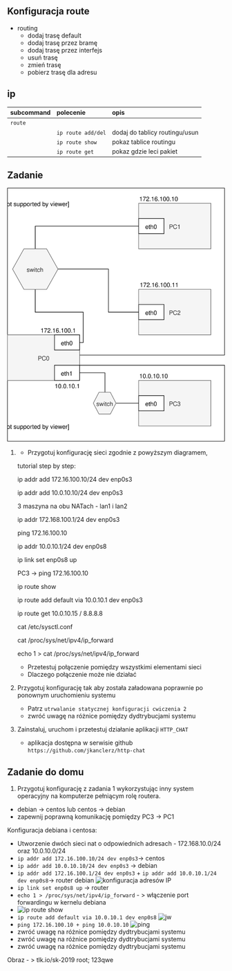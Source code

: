 Konfiguracja route
------------------

* routing
    * dodaj trasę default
    * dodaj trasę przez bramę
    * dodaj trasę przez interfejs
    * usuń trasę
    * zmień trasę
    * pobierz trasę dla adresu
     
ip 
-------------------------
| subcommand    |  polecenie   | opis  |
| ------------- |:-------------| :---------------| 
|   ``route``    |                               | |
|               |   ``ip route add/del``             | dodaj do tablicy routingu/usun |
|               |   ``ip route show``             | pokaz tablice routingu |
|               |   ``ip route get``             | pokaz gdzie leci pakiet|


Zadanie
------------

![zadanie 4](cwiczenia4.svg)

1.
   * Przygotuj konfigurację sieci zgodnie z powyższym diagramem,
   
   tutorial step by step:
   
   
   ip addr add 172.16.100.10/24 dev enp0s3
   
   ip addr add 10.0.10.10/24 dev enp0s3
   
   3 maszyna na obu NATach - lan1 i lan2
   
   ip addr 172.168.100.1/24 dev enp0s3
   
   ping 172.16.100.10
   
   ip addr 10.0.10.1/24 dev enp0s8
   
   ip link set enp0s8 up
   
   PC3 -> ping 172.16.100.10
   
   ip route show
   
   ip route add default via 10.0.10.1 dev enp0s3
   
   ip route get 10.0.10.15 / 8.8.8.8
   
   cat /etc/sysctl.conf
   
   cat /proc/sys/net/ipv4/ip_forward
   
   echo 1 > cat /proc/sys/net/ipv4/ip_forward
   
   
   
   * Przetestuj połączenie pomiędzy wszystkimi elementami sieci
   * Dlaczego połączenie może nie działać
2. Przygotuj konfigurację tak aby została załadowana poprawnie po ponownym uruchomieniu systemu
   * Patrz ``utrwalanie statycznej konfiguracji cwiczenia 2``
   * zwróć uwagę na różnice pomiędzy dydtrybucjami systemu
3. Zainstaluj, uruchom i przetestuj działanie aplikacji ``HTTP_CHAT``
   * aplikacja dostępna w serwisie github ``https://github.com/jkanclerz/http-chat``

Zadanie do domu
---------------

1. Przygotuj konfigurację z zadania 1 wykorzystując inny system operacyjny na komputerze pełniącym rolę routera.
  * debian -> centos lub centos -> debian
  * zapewnij poprawną komunikację pomiędzy PC3 -> PC1
  
   Konfiguracja debiana i centosa:
   * Utworzenie dwóch sieci nat o odpowiednich adresach - 172.168.10.0/24 oraz 10.0.10.0/24
   * ``ip addr add 172.16.100.10/24 dev enp0s3``-> centos
   * ``ip addr add 10.0.10.10/24 dev enp0s3`` -> debian
   * ``ip addr add 172.16.100.1/24 dev enp0s3`` + ``ip addr add 10.0.10.1/24 dev enp0s8``-> router debian
   ![konfiguracja adresów IP](https://i.imgur.com/YiN5JJJ.png)
   * ``ip link set enp0s8 up`` -> router
   * ``echo 1 > /proc/sys/net/ipv4/ip_forward`` - > włączenie port forwardingu w kernelu debiana
   * ![ip route show](https://i.imgur.com/wEYsprN.png)
   * ``ip route add default via 10.0.10.1 dev enp0s8``
   ![jw](https://i.imgur.com/b0ZXZMw.png)
   * ``ping 172.16.100.10 + ping 10.0.10.10``
   ![ping](https://i.imgur.com/R4d1FYf.png)
   * zwróć uwagę na różnice pomiędzy dydtrybucjami systemu
   * zwróć uwagę na różnice pomiędzy dydtrybucjami systemu
   * zwróć uwagę na różnice pomiędzy dydtrybucjami systemu
   
   
  
  Obraz - > tlk.io/sk-2019
  root; 123qwe

